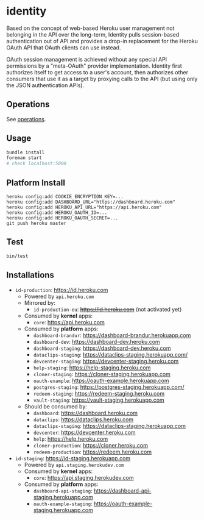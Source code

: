 # identity

Based on the concept of web-based Heroku user management not belonging in the API over the long-term, Identity pulls session-based authentication out of API and provides a drop-in replacement for the Heroku OAuth API that OAuth clients can use instead.

OAuth session management is achieved without any special API permissions by a "meta-OAuth" provider implementation. Identity first authorizes itself to get access to a user's account, then authorizes other consumers that use it as a target by proxying calls to the API (but using only the JSON authentication APIs).

## Operations

See [operations](https://github.com/heroku/identity/tree/master/operations.md).

## Usage

``` bash
bundle install
foreman start
# check localhost:5000
```

## Platform Install

```
heroku config:add COOKIE_ENCRYPTION_KEY=...
heroku config:add DASHBOARD_URL="https://dashboard.heroku.com"
heroku config:add HEROKU_API_URL="https://api.heroku.com"
heroku config:add HEROKU_OAUTH_ID=...
heroku config:add HEROKU_OAUTH_SECRET=...
git push heroku master
```

## Test

``` bash
bin/test
```

## Installations

* `id-production`: https://id.heroku.com
    * Powered by `api.heroku.com`
    * Mirrored by:
        * `id-production-eu`: ~~https://id.heroku.com~~ (not activated yet)
    * Consumed by **kernel** apps:
       * `core`: https://api.heroku.com
    * Consumed by **platform** apps:
        * `dashboard-brandur`: https://dashboard-brandur.herokuapp.com
        * `dashboard-dev`: https://dashboard-dev.heroku.com
        * `dashboard-staging`: https://dashboard-dev.heroku.com
        * `dataclips-staging`: https://dataclips-staging.herokuapp.com/
        * `devcenter-staging`: https://devcenter-staging.heroku.com
        * `help-staging`: https://help-staging.heroku.com
        * `cloner-staging`: https://cloner-staging.herokuapp.com
        * `oauth-example`: https://oauth-example.herokuapp.com
        * `postgres-staging`: https://postgres-staging.herokuapp.com/
        * `redeem-staging`: https://redeem-staging.heroku.com
        * `vault-staging`: https://vault-staging.herokuapp.com
    * Should be consumed by:
        * `dashboard`: https://dashboard.heroku.com
        * `dataclips`: https://dataclips.heroku.com
        * `dataclips-staging`: https://dataclips-staging.herokuapp.com
        * `devcenter`: https://devcenter.heroku.com
        * `help`: https://help.heroku.com
        * `cloner-production`: https://cloner.heroku.com
        * `redeem-production`: https://redeem.heroku.com
* `id-staging`: https://id-staging.herokuapp.com
    * Powered by `api.staging.herokudev.com`
    * Consumed by **kernel** apps:
       * `core`: https://api.staging.herokudev.com
    * Consumed by **platform** apps:
        * `dashboard-api-staging`: https://dashboard-api-staging.herokuapp.com
        * `oauth-example-staging`: https://oauth-example-staging.herokuapp.com
